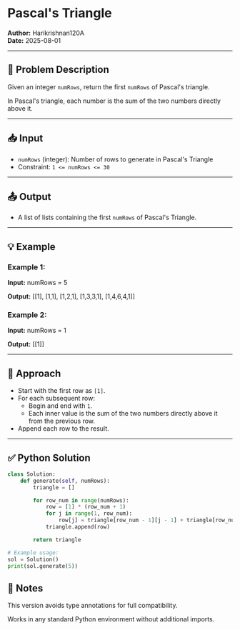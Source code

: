 # Pascal's Triangle

**Author:** Harikrishnan120A  
**Date:** 2025-08-01  

---

## 📝 Problem Description

Given an integer `numRows`, return the first `numRows` of Pascal's triangle.

In Pascal's triangle, each number is the sum of the two numbers directly above it.

---

## 📥 Input

- `numRows` (integer): Number of rows to generate in Pascal's Triangle  
- Constraint: `1 <= numRows <= 30`

---

## 📤 Output

- A list of lists containing the first `numRows` of Pascal's Triangle.

---

## 💡 Example

### Example 1:
**Input:**
numRows = 5

**Output:**
[[1],
[1,1],
[1,2,1],
[1,3,3,1],
[1,4,6,4,1]]

### Example 2:
**Input:**
numRows = 1

**Output:**
[[1]]

---

## 🧠 Approach

- Start with the first row as `[1]`.
- For each subsequent row:
  - Begin and end with `1`.
  - Each inner value is the sum of the two numbers directly above it from the previous row.
- Append each row to the result.

---

## ✅ Python Solution

```python
class Solution:
    def generate(self, numRows):
        triangle = []

        for row_num in range(numRows):
            row = [1] * (row_num + 1)
            for j in range(1, row_num):
                row[j] = triangle[row_num - 1][j - 1] + triangle[row_num - 1][j]
            triangle.append(row)

        return triangle

# Example usage:
sol = Solution()
print(sol.generate(5))
```

## 📌 Notes
This version avoids type annotations for full compatibility.

Works in any standard Python environment without additional imports.
